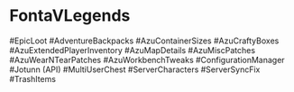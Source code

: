 # FontaVLegends

#EpicLoot
#AdventureBackpacks
#AzuContainerSizes
#AzuCraftyBoxes
#AzuExtendedPlayerInventory
#AzuMapDetails
#AzuMiscPatches
#AzuWearNTearPatches
#AzuWorkbenchTweaks
#ConfigurationManager
#Jotunn (API)
#MultiUserChest
#ServerCharacters
#ServerSyncFix
#TrashItems
